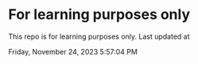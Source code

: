 # For learning purposes only
This repo is for learning purposes only.
Last updated at

Friday, November 24, 2023 5:57:04 PM

